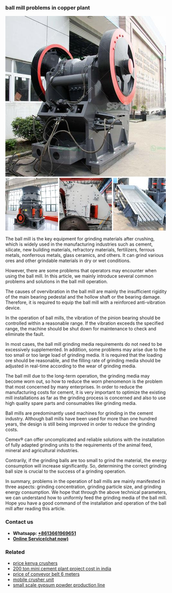 <h3>ball mill problems in copper plant</h3><img src='1702952893.jpg' alt=''><p>The ball mill is the key equipment for grinding materials after crushing, which is widely used in the manufacturing industries such as cement, silicate, new building materials, refractory materials, fertilizers, ferrous metals, nonferrous metals, glass ceramics, and others. It can grind various ores and other grindable materials in dry or wet conditions.</p><p>However, there are some problems that operators may encounter when using the ball mill. In this article, we mainly introduce several common problems and solutions in the ball mill operation.</p><p>The causes of overvibration in the ball mill are mainly the insufficient rigidity of the main bearing pedestal and the hollow shaft or the bearing damage. Therefore, it is required to equip the ball mill with a reinforced anti-vibration device.</p><p>In the operation of ball mills, the vibration of the pinion bearing should be controlled within a reasonable range. If the vibration exceeds the specified range, the machine should be shut down for maintenance to check and eliminate the fault.</p><p>In most cases, the ball mill grinding media requirements do not need to be excessively supplemented. In addition, some problems may arise due to the too small or too large load of grinding media. It is required that the loading ore should be reasonable, and the filling rate of grinding media should be adjusted in real-time according to the wear of grinding media.</p><p>The ball mill due to the long-term operation, the grinding media may become worn out, so how to reduce the worn phenomenon is the problem that most concerned by many enterprises. In order to reduce the manufacturing costs for cement, it is very important to optimize the existing mill installations as far as the grinding process is concerned and also to use high quality spare parts and consumables like grinding media.</p><p>Ball mills are predominantly used machines for grinding in the cement industry. Although ball mills have been used for more than one hundred years, the design is still being improved in order to reduce the grinding costs.</p><p>Cemex® can offer uncomplicated and reliable solutions with the installation of fully adapted grinding units to the requirements of the animal feed, mineral and agricultural industries.</p><p>Contrarily, if the grinding balls are too small to grind the material, the energy consumption will increase significantly. So, determining the correct grinding ball size is crucial to the success of a grinding operation.</p><p>In summary, problems in the operation of ball mills are mainly manifested in three aspects: grinding concentration, grinding particle size, and grinding energy consumption. We hope that through the above technical parameters, we can understand how to uniformly feed the grinding media of the ball mill. Hope you have a good command of the installation and operation of the ball mill after reading this article.</p><h3>Contact us</h3><ul><li><strong>Whatsapp:&nbsp;<a href="https://wa.me/8613661969651">+8613661969651</a></strong></li><li><a href="https://swt.shibang-china.com/?git&amp;zhl&amp;ball mill problems in copper plant"><strong>Online Service(chat now)</strong></a></li></ul><h3>Related</h3><ul><li><a href='price kenya crushers.md'>price kenya crushers</a></li><li><a href='200 ton mini cement plant project cost in india.md'>200 ton mini cement plant project cost in india</a></li><li><a href='price of conveyor belt 6 meters.md'>price of conveyor belt 6 meters</a></li><li><a href='mobile crusher unit.md'>mobile crusher unit</a></li><li><a href='small scale gypsum powder production line.md'>small scale gypsum powder production line</a></li></ul>